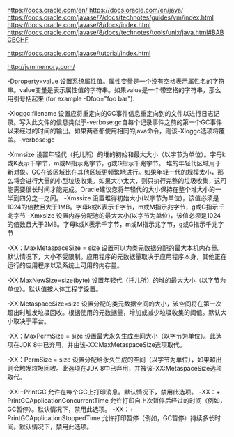 https://docs.oracle.com/en/
https://docs.oracle.com/en/java/
https://docs.oracle.com/javase/7/docs/technotes/guides/vm/index.html
https://docs.oracle.com/javase/8/docs/index.html
https://docs.oracle.com/javase/8/docs/technotes/tools/unix/java.html#BABCBGHF

https://docs.oracle.com/javase/tutorial/index.html

http://jvmmemory.com/

-Dproperty=value
设置系统属性值。属性变量是一个没有空格表示属性名的字符串。value变量是表示属性值的字符串。如果value是一个带空格的字符串，那么用引号括起来 (for example -Dfoo="foo bar").

-Xloggc:filename
设置应将重定向的GC事件信息重定向到的文件以进行日志记录。写入此文件的信息类似于-verbose:gc自每个记录事件之前的第一个GC事件以来经过的时间的输出。如果两者都使用相同的java命令，则该-Xloggc选项将覆盖。-verbose:gc

-Xmnsize
设置年轻代（托儿所）的堆的初始和最大大小（以字节为单位）。字母k或K表示千字节，m或M指示兆字节，g或G指示千兆字节。
堆的年轻代区域用于新对象。GC在该区域比在其他区域更频繁地进行。如果年轻一代的规模太小，那么将会进行大量的小型垃圾收集。如果大小太大，则只执行完整的垃圾收集，这可能需要很长时间才能完成。Oracle建议您将年轻代的大小保持在整个堆大小的一半到四分之一之间。
-Xmssize
设置堆得初始大小(以字节为单位)，该值必须是1024的倍数且大于1MB。字母k或K表示千字节，m或M指示兆字节，g或G指示千兆字节
-Xmxsize
设置内存分配池的最大大小(以字节为单位)，该值必须是1024的倍数且大于2MB。字母k或K表示千字节，m或M指示兆字节，g或G指示千兆字节

-XX：MaxMetaspaceSize = size
设置可以为类元数据分配的最大本机内存量。默认情况下，大小不受限制。应用程序的元数据量取决于应用程序本身，其他正在运行的应用程序以及系统上可用的内存量。

-XX:MaxNewSize=size(byte)
设置年轻代（托儿所）的堆的最大大小（以字节为单位）。默认值按人体工程学设置。

-XX:MetaspaceSize=size
设置分配的类元数据空间的大小，该空间将在第一次超出时触发垃圾回收。根据使用的元数据量，增加或减少垃圾收集的阈值。默认大小取决于平台。

-XX：MaxPermSize = size
设置最大永久生成空间大小（以字节为单位）。此选项在JDK 8中已弃用，并由该-XX:MaxMetaspaceSize选项取代。

-XX：PermSize = size
设置分配给永久生成的空间（以字节为单位），如果超出则会触发垃圾回收。此选项在JDK 8中已弃用，并被该-XX:MetaspaceSize选项取代。

-XX:+PrintGC
允许在每个GC上打印消息。默认情况下，禁用此选项。
-XX：+ PrintGCApplicationConcurrentTime
允许打印自上次暂停后经过的时间（例如，GC暂停）。默认情况下，禁用此选项。
-XX：+ PrintGCApplicationStoppedTime
允许打印暂停（例如，GC暂停）持续多长时间。默认情况下，禁用此选项。

